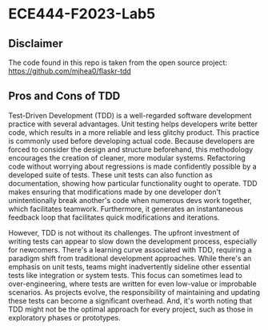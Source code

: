 # ECE444-F2023-Lab5

## Disclaimer

The code found in this repo is taken from the open source project: https://github.com/mjhea0/flaskr-tdd

## Pros and Cons of TDD

Test-Driven Development (TDD) is a well-regarded software development practice with several advantages. Unit testing helps developers write better code, which results in a more reliable and less glitchy product. This practice is commonly used before developing actual code. Because developers are forced to consider the design and structure beforehand, this methodology encourages the creation of cleaner, more modular systems. Refactoring code without worrying about regressions is made confidently possible by a developed suite of tests. These unit tests can also function as documentation, showing how particular functionality ought to operate. TDD makes ensuring that modifications made by one developer don't unintentionally break another's code when numerous devs work together, which facilitates teamwork. Furthermore, it generates an instantaneous feedback loop that facilitates quick modifications and iterations.

However, TDD is not without its challenges. The upfront investment of writing tests can appear to slow down the development process, especially for newcomers. There's a learning curve associated with TDD, requiring a paradigm shift from traditional development approaches. While there's an emphasis on unit tests, teams might inadvertently sideline other essential tests like integration or system tests. This focus can sometimes lead to over-engineering, where tests are written for even low-value or improbable scenarios. As projects evolve, the responsibility of maintaining and updating these tests can become a significant overhead. And, it's worth noting that TDD might not be the optimal approach for every project, such as those in exploratory phases or prototypes.
